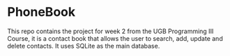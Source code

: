# PhoneBook
This repo contains the project for week 2 from the UGB Programming III Course, it is a contact book that allows the user to search, add, update and delete contacts. It uses SQLite as the main database. 
